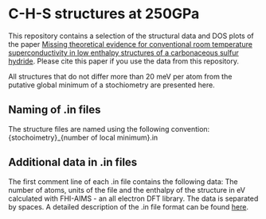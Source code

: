 # C-H-S structures at 250GPa
This repository contains a selection of the structural data and DOS plots of the paper [Missing theoretical evidence for conventional room temperature superconductivity in low enthalpy structures of a
carbonaceous sulfur hydride](https://www.overleaf.com). Please cite this paper if you use the data from this repository.

All structures that do not differ more than 20 meV per atom from the putative global minimum
of a stochiometry are presented here.

## Naming of .in files
The structure files are named using the following convention:
{stochoimetry}_{number of local minimum}.in

## Additional data in .in files
The first comment line of each .in file contains the following data:
The number of atoms, units of the file and the enthalpy of the structure in eV calculated
with FHI-AIMS - an all electron DFT library. The data is separated by spaces. A detailed
description of the .in file format can be found [here](https://ndownloader.figshare.com/files/22871930 ".in file format").
